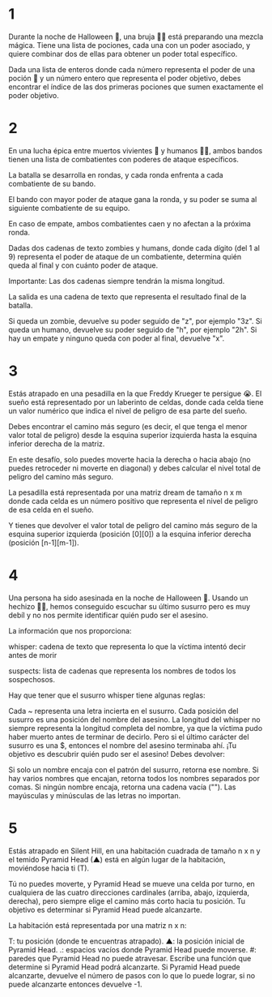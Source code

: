 
# 1
Durante la noche de Halloween 🎃, una bruja 🧙‍♀️ está preparando una mezcla mágica. Tiene una lista de pociones, cada una con un poder asociado, y quiere combinar dos de ellas para obtener un poder total específico.

Dada una lista de enteros donde cada número representa el poder de una poción 🧪 y un número entero que representa el poder objetivo, debes encontrar el índice de las dos primeras pociones que sumen exactamente el poder objetivo.

# 2
En una lucha épica entre muertos vivientes 🧟 y humanos 👮‍♂️, ambos bandos tienen una lista de combatientes con poderes de ataque específicos.

La batalla se desarrolla en rondas, y cada ronda enfrenta a cada combatiente de su bando.

El bando con mayor poder de ataque gana la ronda, y su poder se suma al siguiente combatiente de su equipo.

En caso de empate, ambos combatientes caen y no afectan a la próxima ronda.

Dadas dos cadenas de texto zombies y humans, donde cada dígito (del 1 al 9) representa el poder de ataque de un combatiente, determina quién queda al final y con cuánto poder de ataque.

Importante: Las dos cadenas siempre tendrán la misma longitud.

La salida es una cadena de texto que representa el resultado final de la batalla.

Si queda un zombie, devuelve su poder seguido de "z", por ejemplo "3z".
Si queda un humano, devuelve su poder seguido de "h", por ejemplo "2h".
Si hay un empate y ninguno queda con poder al final, devuelve "x".

# 3
Estás atrapado en una pesadilla en la que Freddy Krueger te persigue 😭. El sueño está representado por un laberinto de celdas, donde cada celda tiene un valor numérico que indica el nivel de peligro de esa parte del sueño.

Debes encontrar el camino más seguro (es decir, el que tenga el menor valor total de peligro) desde la esquina superior izquierda hasta la esquina inferior derecha de la matriz.

En este desafío, solo puedes moverte hacia la derecha o hacia abajo (no puedes retroceder ni moverte en diagonal) y debes calcular el nivel total de peligro del camino más seguro.

La pesadilla está representada por una matriz dream de tamaño n x m donde cada celda es un número positivo que representa el nivel de peligro de esa celda en el sueño.

Y tienes que devolver el valor total de peligro del camino más seguro de la esquina superior izquierda (posición [0][0]) a la esquina inferior derecha (posición [n-1][m-1]).

# 4
Una persona ha sido asesinada en la noche de Halloween 🔪. Usando un hechizo 🧙‍♀️, hemos conseguido escuchar su último susurro pero es muy debíl y no nos permite identificar quién pudo ser el asesino.

La información que nos proporciona:

whisper: cadena de texto que representa lo que la víctima intentó decir antes de morir

suspects: lista de cadenas que representa los nombres de todos los sospechosos.

Hay que tener que el susurro whisper tiene algunas reglas:

Cada ~ representa una letra incierta en el susurro.
Cada posición del susurro es una posición del nombre del asesino.
La longitud del whisper no siempre representa la longitud completa del nombre, ya que la víctima pudo haber muerto antes de terminar de decirlo.
Pero si el último carácter del susurro es una $, entonces el nombre del asesino terminaba ahí.
¡Tu objetivo es descubrir quién pudo ser el asesino! Debes devolver:

Si solo un nombre encaja con el patrón del susurro, retorna ese nombre.
Si hay varios nombres que encajan, retorna todos los nombres separados por comas.
Si ningún nombre encaja, retorna una cadena vacía ("").
Las mayúsculas y minúsculas de las letras no importan.

# 5
Estás atrapado en Silent Hill, en una habitación cuadrada de tamaño n x n y el temido Pyramid Head (▲) está en algún lugar de la habitación, moviéndose hacia ti (T).

Tú no puedes moverte, y Pyramid Head se mueve una celda por turno, en cualquiera de las cuatro direcciones cardinales (arriba, abajo, izquierda, derecha), pero siempre elige el camino más corto hacia tu posición. Tu objetivo es determinar si Pyramid Head puede alcanzarte.

La habitación está representada por una matriz n x n:

T: tu posición (donde te encuentras atrapado).
▲: la posición inicial de Pyramid Head.
.: espacios vacíos donde Pyramid Head puede moverse.
#: paredes que Pyramid Head no puede atravesar.
Escribe una función que determine si Pyramid Head podrá alcanzarte. Si Pyramid Head puede alcanzarte, devuelve el número de pasos con lo que lo puede lograr, si no puede alcanzarte entonces devuelve -1.
